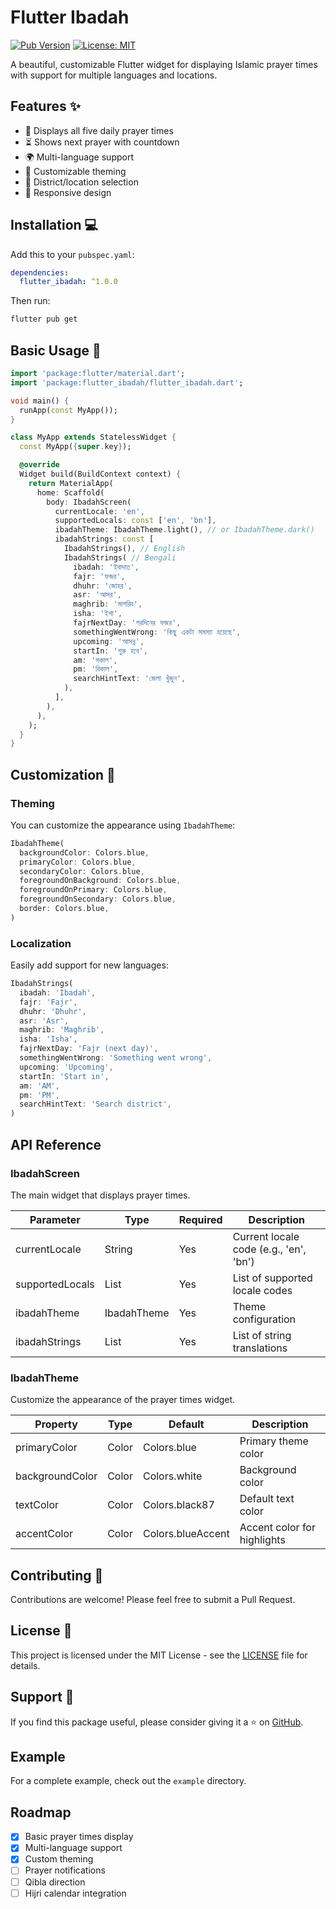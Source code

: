 # Flutter Ibadah

[![Pub Version](https://img.shields.io/pub/v/flutter_ibadah?style=for-the-badge)](https://pub.dev/packages/flutter_ibadah)
[![License: MIT](https://img.shields.io/badge/License-MIT-yellow.svg?style=for-the-badge)](https://opensource.org/licenses/MIT)

A beautiful, customizable Flutter widget for displaying Islamic prayer times with support for multiple languages and locations.

## Features ✨

- 🕌 Displays all five daily prayer times
- ⏳ Shows next prayer with countdown
- 🌍 Multi-language support
- 🎨 Customizable theming
- 📍 District/location selection
- 📱 Responsive design

## Installation 💻

Add this to your `pubspec.yaml`:

```yaml
dependencies:
  flutter_ibadah: ^1.0.0
```

Then run:
```bash
flutter pub get
```

## Basic Usage 🚀

```dart
import 'package:flutter/material.dart';
import 'package:flutter_ibadah/flutter_ibadah.dart';

void main() {
  runApp(const MyApp());
}

class MyApp extends StatelessWidget {
  const MyApp({super.key});

  @override
  Widget build(BuildContext context) {
    return MaterialApp(
      home: Scaffold(
        body: IbadahScreen(
          currentLocale: 'en',
          supportedLocals: const ['en', 'bn'],
          ibadahTheme: IbadahTheme.light(), // or IbadahTheme.dark()
          ibadahStrings: const [
            IbadahStrings(), // English
            IbadahStrings( // Bengali
              ibadah: 'ইবাদাত',
              fajr: 'ফজর',
              dhuhr: 'জোহর',
              asr: 'আসর',
              maghrib: 'মাগরিব',
              isha: 'ইশা',
              fajrNextDay: 'পরদিনের ফজর',
              somethingWentWrong: 'কিছু একটা সমস্যা হয়েছে',
              upcoming: 'আসন্ন',
              startIn: 'শুরু হবে',
              am: 'সকাল',
              pm: 'বিকাল',
              searchHintText: 'জেলা খুঁজুন',
            ),
          ],
        ),
      ),
    );
  }
}
```

## Customization 🎨

### Theming

You can customize the appearance using `IbadahTheme`:

```dart
IbadahTheme(
  backgroundColor: Colors.blue,
  primaryColor: Colors.blue,
  secondaryColor: Colors.blue,
  foregroundOnBackground: Colors.blue,
  foregroundOnPrimary: Colors.blue,
  foregroundOnSecondary: Colors.blue,
  border: Colors.blue,
)
```

### Localization

Easily add support for new languages:

```dart
IbadahStrings(
  ibadah: 'Ibadah',
  fajr: 'Fajr',
  dhuhr: 'Dhuhr',
  asr: 'Asr',
  maghrib: 'Maghrib',
  isha: 'Isha',
  fajrNextDay: 'Fajr (next day)',
  somethingWentWrong: 'Something went wrong',
  upcoming: 'Upcoming',
  startIn: 'Start in',
  am: 'AM',
  pm: 'PM',
  searchHintText: 'Search district',
)
```

## API Reference

### IbadahScreen

The main widget that displays prayer times.

| Parameter | Type | Required | Description |
|-----------|------|----------|-------------|
| currentLocale | String | Yes | Current locale code (e.g., 'en', 'bn') |
| supportedLocals | List<String> | Yes | List of supported locale codes |
| ibadahTheme | IbadahTheme | Yes | Theme configuration |
| ibadahStrings | List<IbadahStrings> | Yes | List of string translations |

### IbadahTheme

Customize the appearance of the prayer times widget.

| Property | Type | Default | Description |
|----------|------|---------|-------------|
| primaryColor | Color | Colors.blue | Primary theme color |
| backgroundColor | Color | Colors.white | Background color |
| textColor | Color | Colors.black87 | Default text color |
| accentColor | Color | Colors.blueAccent | Accent color for highlights |

## Contributing 🤝

Contributions are welcome! Please feel free to submit a Pull Request.

## License 📄

This project is licensed under the MIT License - see the [LICENSE](LICENSE) file for details.

## Support 💖

If you find this package useful, please consider giving it a ⭐️ on [GitHub](https://github.com/asfakur-rahat/flutter_ibadah).

## Example

For a complete example, check out the `example` directory.

## Roadmap

- [x] Basic prayer times display
- [x] Multi-language support
- [x] Custom theming
- [ ] Prayer notifications
- [ ] Qibla direction
- [ ] Hijri calendar integration
